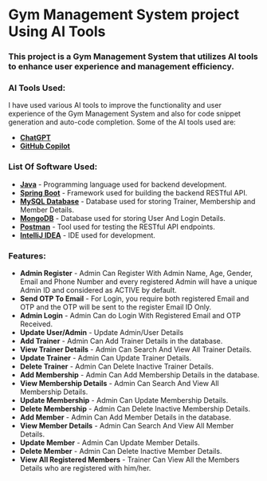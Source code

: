 # Gym Management System project Using AI Tools

### This project is a Gym Management System that utilizes AI tools to enhance user experience and management efficiency.

### AI Tools Used:
I have used various AI tools to improve the functionality and user experience of the Gym Management System and also for code snippet generation and auto-code completion. Some of the AI tools used are:

* **[ChatGPT](https://chatgpt.com/)**
* **[GitHub Copilot](https://github.com/features/copilot)**

### List Of Software Used:
* **[Java](https://www.oracle.com/in/java/technologies/downloads/)** - Programming language used for backend development.
* **[Spring Boot](https://spring.io/projects/spring-boot)** - Framework used for building the backend RESTful API.
* **[MySQL Database](https://dev.mysql.com/downloads/installer/)** - Database used for storing Trainer, Membership and Member Details.
* **[MongoDB](https://www.mongodb.com/try/download/compass)** - Database used for storing User And Login Details.
* **[Postman](https://www.postman.com/downloads/)** - Tool used for testing the RESTful API endpoints.
* **[IntelliJ IDEA](https://www.jetbrains.com/idea/download/)** - IDE used for development.

### Features:
* **Admin Register** - Admin Can Register With Admin Name, Age, Gender, Email and Phone Number and every registered Admin will have a unique Admin ID and considered as ACTIVE by default.
* **Send OTP To Email** - For Login, you require both registered Email and OTP and the OTP will be sent to the register Email ID Only.
* **Admin Login** - Admin Can do Login With Registered Email and OTP Received.
* **Update User/Admin** - Update Admin/User Details
* **Add Trainer** - Admin Can Add Trainer Details in the database.
* **View Trainer Details** - Admin Can Search And View All Trainer Details.
* **Update Trainer** - Admin Can Update Trainer Details.
* **Delete Trainer** - Admin Can Delete Inactive Trainer Details.
* **Add Membership** - Admin Can Add Membership Details in the database.
* **View Membership Details** - Admin Can Search And View All Membership Details.
* **Update Membership** - Admin Can Update Membership Details.
* **Delete Membership** - Admin Can Delete Inactive Membership Details.
* **Add Member** - Admin Can Add Member Details in the database.
* **View Member Details** - Admin Can Search And View All Member Details.
* **Update Member** - Admin Can Update Member Details.
* **Delete Member** - Admin Can Delete Inactive Member Details.
* **View All Registered Members** - Trainer Can View All the Members Details who are registered with him/her.